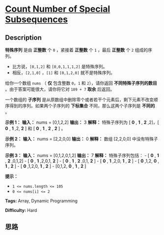 # [Count Number of Special Subsequences][title]

## Description

**特殊序列** 是由  **正整数**  个 `0` ，紧接着  **正整数**  个 `1` ，最后 **正整数**  个 `2` 组成的序列。

  * 比方说，`[0,1,2]` 和 `[0,0,1,1,1,2]` 是特殊序列。
  * 相反，`[2,1,0]` ，`[1]` 和 `[0,1,2,0]` 就不是特殊序列。

给你一个数组 `nums` （ **仅**  包含整数 `0`，`1` 和 `2`），请你返回 **不同特殊子序列的数目**
。由于答案可能很大，请你将它对 `109 + 7` **取余** 后返回。

一个数组的 **子序列**  是从原数组中删除零个或者若干个元素后，剩下元素不改变顺序得到的序列。如果两个子序列的 **下标集合**
不同，那么这两个子序列是 **不同的**  。



**示例 1：**
            **输入：** nums = [0,1,2,2]    **输出：** 3    **解释：** 特殊子序列为 [ **0** , **1** , **2** ,2]，[ **0** , **1** ,2, **2** ] 和 [ **0** , **1** , **2** , **2** ] 。    

**示例 2：**
            **输入：** nums = [2,2,0,0]    **输出：** 0    **解释：** 数组 [2,2,0,0] 中没有特殊子序列。    

**示例 3：**
            **输入：** nums = [0,1,2,0,1,2]    **输出：** 7    **解释：** 特殊子序列包括：    - [ **0** , **1** , **2** ,0,1,2]    - [ **0** , **1** ,2,0,1, **2** ]    - [ **0** , **1** , **2** ,0,1, **2** ]    - [ **0** , **1** ,2,0, **1** , **2** ]    - [ **0** ,1,2, **0** , **1** , **2** ]    - [ **0** ,1,2,0, **1** , **2** ]    - [0,1,2, **0** , **1** , **2** ]    



**提示：**

  * `1 <= nums.length <= 105`
  * `0 <= nums[i] <= 2`


**Tags:** Array, Dynamic Programming

**Difficulty:** Hard

## 思路

[title]: https://leetcode-cn.com/problems/count-number-of-special-subsequences
